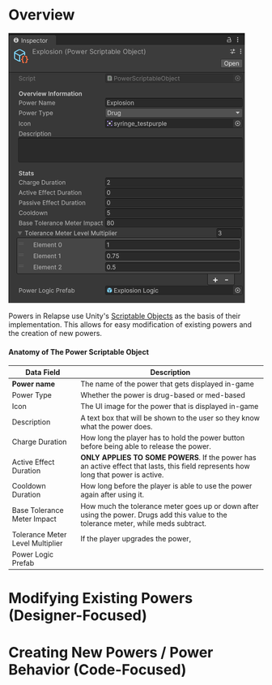 # Overview

![Explosion Power Example](<../../_META/Attachments/Pasted image 20241008131156.png>)

Powers in Relapse use Unity's [Scriptable Objects](https://docs.unity3d.com/Manual/class-ScriptableObject.html) as the basis of their implementation. This allows for easy modification of existing powers and the creation of new powers.

#### Anatomy of The Power Scriptable Object

| Data Field                       | Description                                                                                                                           |
| -------------------------------- | ------------------------------------------------------------------------------------------------------------------------------------- |
| **Power name**                   | The name of the power that gets displayed in-game                                                                                     |
| Power Type                       | Whether the power is drug-based or med-based                                                                                          |
| Icon                             | The UI image for the power that is displayed in-game                                                                                  |
| Description                      | A text box that will be shown to the user so they know what the power does.                                                           |
| Charge Duration                  | How long the player has to hold the power button before being able to release the power.                                              |
| Active Effect Duration           | **ONLY APPLIES TO SOME POWERS**. If the power has an active effect that lasts, this field represents how long that power is active.   |
| Cooldown Duration                | How long before the player is able to use the power again after using it.                                                             |
| Base Tolerance Meter Impact      | How much the tolerance meter goes up or down after using the power. Drugs add this value to the tolerance meter, while meds subtract. |
| Tolerance Meter Level Multiplier | If the player upgrades the power,                                                                                                     |
| Power Logic Prefab               |                                                                                                                                       |

# Modifying Existing Powers (Designer-Focused)

# Creating New Powers / Power Behavior (Code-Focused)
